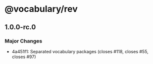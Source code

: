 # @vocabulary/rev

## 1.0.0-rc.0

### Major Changes

- 4a451f1: Separated vocabulary packages (closes #118, closes #55, closes #97)
